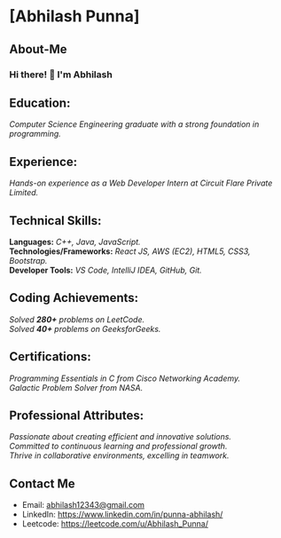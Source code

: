 # [Abhilash Punna]

## About-Me
<h3>Hi there! 👋 I'm Abhilash</h3>

## Education:
   <i>Computer Science Engineering graduate with a strong foundation in programming.</i>
## Experience:
   <i>Hands-on experience as a Web Developer Intern at Circuit Flare Private Limited.</i>
## Technical Skills:
   <b>Languages:</b> <i>C++, Java, JavaScript.</i><br />
   <b>Technologies/Frameworks:</b> <i>React JS, AWS (EC2), HTML5, CSS3, Bootstrap.</i><br />
   <b>Developer Tools:</b> <i>VS Code, IntelliJ IDEA, GitHub, Git.</i><br />
## Coding Achievements:
   <i>Solved <b>280+</b> problems on LeetCode.</i><br />
   <i>Solved <b>40+</b> problems on GeeksforGeeks.</i><br />
## Certifications:
   <i>Programming Essentials in C from Cisco Networking Academy.</i><br />
   <i>Galactic Problem Solver from NASA.</i><br />
## Professional Attributes:
   <i>Passionate about creating efficient and innovative solutions.</i><br />
   <i>Committed to continuous learning and professional growth.</i><br />
   <i>Thrive in collaborative environments, excelling in teamwork.</i><br />
    
## Contact Me
- Email: abhilash12343@gmail.com
- LinkedIn: https://www.linkedin.com/in/punna-abhilash/
- Leetcode: https://leetcode.com/u/Abhilash_Punna/


